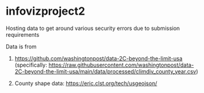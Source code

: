 # infovizproject2
Hosting data to get around various security errors due to submission requirements

Data is from 
1.	https://github.com/washingtonpost/data-2C-beyond-the-limit-usa (specifically: https://raw.githubusercontent.com/washingtonpost/data-2C-beyond-the-limit-usa/main/data/processed/climdiv_county_year.csv)

2. County shape data: https://eric.clst.org/tech/usgeojson/
